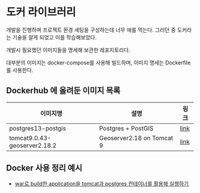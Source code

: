 # 도커 라이브러리

개발을 진행하며 프로젝트 환경 세팅을 구성하는데 너무 애를 먹는다.
그러던 중 도커라는 기술을 알게 되었고 이를 학습해보았다.

개발시 필요했던 이미지들을 명세해 보관한 레포지토리다.

대부분의 이미지는 docker-compose를 사용해 빌드하며, 
이미지 명세는 Dockerfile를 사용한다.

## Dockerhub 에 올려둔 이미지 목록

| 이미지명                     | 설명                      | 링크                                             |
| ---------------------------- | ------------------------- | ------------------------------------------------ |
| postgres13-postgis           | Postgres + PostGIS        | [link](./postgres13-postgis/README.md)           |
| tomcat9.0.43-geoserver2.18.2 | Geoserver2.18 on Tomcat 9 | [link](./tomcat9.0.43-geoserver2.18.2/README.md) |


## Docker 사용 정리 예시
- [war로 build한 application을 tomcat과 postgres 컨테이너를 활용해 실행하기](./example/tomcat-war-postgres/README.md)